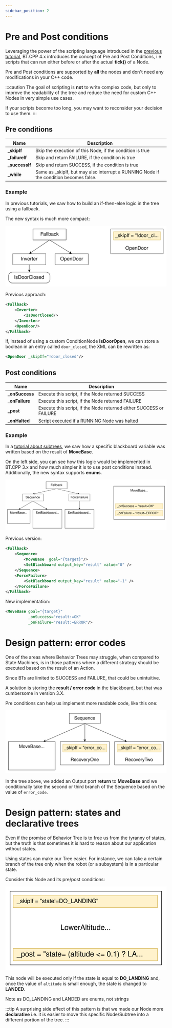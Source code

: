```yaml
---
sidebar_position: 2
---
```


# Pre and Post conditions

Leveraging the power of the scripting language
introduced in the [previous tutorial](guides/scripting.md),
BT.CPP 4.x introduces the concept of Pre and Post Conditions,
i.e scripts that can run either before or after the actual 
__tick()__ of a Node.

Pre and Post conditions are supported by __all__ the nodes and
 don't need any modifications in your C++ code.

:::caution
The goal of scripting is __not__ to write complex code,
but only to improve the readability of the tree and 
reduce the need for custom C++ Nodes in very simple 
use cases.

If your scripts become too long, you may want to 
reconsider your decision to use them.
:::

## Pre conditions

| Name | Description |
|-------------|---------|
| **_skipIf**    |  Skip the execution of this Node, if the condition is true   |
| **_failureIf** |  Skip and return FAILURE, if the condition is true |
| **_successIf** |  Skip and return SUCCESS, if the condition is true |
| **_while**     |  Same as _skipIf, but may also interrupt a RUNNING Node if the condition becomes false. |

### Example

In previous tutorials, we saw how to build an if-then-else
logic in the tree using a fallback.

The new syntax is much more compact:

![](images/skipIf_example.svg)

Previous approach:

``` xml
<Fallback>
    <Inverter>
        <IsDoorClosed/>
    </Inverter>
    <OpenDoor/>
</Fallback>
```

If, instead of using a custom ConditionNode __IsDoorOpen__,
we can store a boolean in an entry called `door_closed`, the XML can be rewritten as:

``` xml
<OpenDoor _skipIf="!door_closed"/>
```

## Post conditions

| Name | Description |
|-------------|---------|
| **_onSuccess** | Execute this script, if the Node returned SUCCESS |
| **_onFailure** | Execute this script, if the Node returned FAILURE  |
| **_post**      | Execute this script, if the Node returned either SUCCESS or FAILURE |
| **_onHalted**  | Script executed if a RUNNING Node was halted |


### Example

In a [tutorial about subtrees](tutorial-basics/tutorial_06_subtree_ports.md),
 we saw how a specific blackboard variable was written based on the result
 of __MoveBase__. 

On the left side, you can see how this logic would be
implemented in BT.CPP 3.x and how much simpler it is to use post conditions instead.
Additionally, the new syntax supports **enums**.

![](images/post_example.svg)

Previous version:

``` xml
<Fallback>
    <Sequence>
        <MoveBase  goal="{target}"/>
        <SetBlackboard output_key="result" value="0" />
    </Sequence>
    <ForceFailure>
        <SetBlackboard output_key="result" value="-1" />
    </ForceFailure>
</Fallback>
```

New implementation:

``` xml
<MoveBase goal="{target}" 
          _onSuccess="result:=OK"
          _onFailure="result:=ERROR"/>
```

# Design pattern: error codes

One of the areas where Behavior Trees may struggle, when 
compared to State Machines, is in those patterns where
a different strategy should be executed based on the 
result of an Action. 

Since BTs are limited to SUCCESS and FAILURE, that could 
be unintuitive.

A solution is storing the __result / error code__ in the
blackboard, but that was cumbersome in version 3.X.

Pre conditions can help us implement more readable code, like this one:

![error_codes.svg](images/error_codes.svg)

In the tree above, we added an Output port __return__ to
__MoveBase__ and we conditionally take the second or third branch
of the Sequence based on the value of `error_code`.

# Design pattern: states and declarative trees

Even if the promise of Behavior Tree is to free us from 
the tyranny of states, but the truth is that sometimes it is
hard to reason about our application without states.

Using states can make our Tree easier. For instance, we can 
take a certain branch of the tree only when the robot
(or a subsystem) is in a particular state.

Consider this Node and its pre/post conditions:

![landing.svg](images/landing.svg)

This node will be executed only if the state is equal to **DO_LANDING** and, once the value of `altitude` is small
enough, the state is changed to **LANDED**.

Note as DO_LANDING and LANDED are enums, not strings

:::tip
A surprising side effect of this pattern is that we made our
Node more __declarative__ i.e. it is easier to move this specific Node/Subtree into a different portion of the tree.
:::
